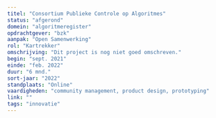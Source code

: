 ```yaml
---
titel: "Consortium Publieke Controle op Algoritmes"
status: "afgerond"
domein: "algoritmeregister"
opdrachtgever: "bzk"
aanpak: "Open Samenwerking"
rol: "Kartrekker"
omschrijving: "Dit project is nog niet goed omschreven."
begin: "sept. 2021"
einde: "feb. 2022"
duur: "6 mnd."
sort-jaar: "2022"
standplaats: "Online"
vaardigheden: "community management, product design, prototyping"
link: ""
tags: "innovatie"
---
```

